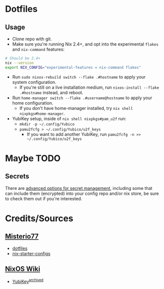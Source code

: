 # Dotfiles

## Usage

- Clone repo with git.
- Make sure you're running Nix 2.4+, and opt into the experimental `flakes` and `nix-command` features:
```bash
# Should be 2.4+
nix --version
export NIX_CONFIG="experimental-features = nix-command flakes"
```
- Run `sudo nixos-rebuild switch --flake .#hostname` to apply your system
  configuration.
    - If you're still on a live installation medium, run `nixos-install --flake
      .#hostname` instead, and reboot.
- Run `home-manager switch --flake .#username@hostname` to apply your home
  configuration.
  - If you don't have home-manager installed, try `nix shell nixpkgs#home-manager`.
- YubiKey setup, inside of `nix shell nixpkgs#pam_u2f` run:
  - `mkdir -p ~/.config/Yubico`
  - `pamu2fcfg > ~/.config/Yubico/u2f_keys`
    - If you want to add another YubiKey, run `pamu2fcfg -n >> ~/.config/Yubico/u2f_keys`

# Maybe TODO

## Secrets

There are [advanced options for secret
management](https://nixos.wiki/wiki/Comparison_of_secret_managing_schemes),
including some that can include them (encrypted) into your config repo and/or
nix store, be sure to check them out if you're interested.

# Credits/Sources

## [Misterio77](https://github.com/Misterio77)

- [dotfiles](https://github.com/Misterio77/nix-config)
- [nix-starter-configs](https://github.com/Misterio77/nix-starter-configs)

## [NixOS Wiki](https://nixos.wiki/)
- [YubiKey](https://nixos.wiki/wiki/Yubikey)<sup>[archived](https://web.archive.org/web/20230122125943/https://nixos.wiki/wiki/Yubikey)</sup>
